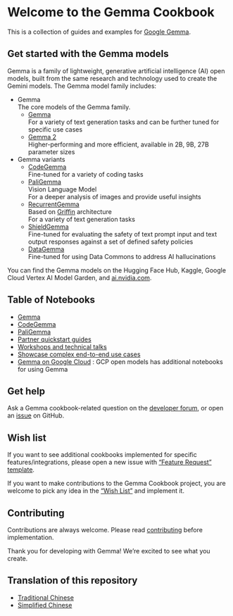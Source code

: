 
# Welcome to the Gemma Cookbook
This is a collection of guides and examples for [Google Gemma](https://ai.google.dev/gemma/).

## Get started with the Gemma models
Gemma is a family of lightweight, generative artificial intelligence (AI) open models, built from the same research and technology used to create the Gemini models. The Gemma model family includes:
* Gemma\
  The core models of the Gemma family.
  * [Gemma](https://ai.google.dev/gemma/docs/model_card)\
    For a variety of text generation tasks and can be further tuned for specific use cases
  * [Gemma 2](https://ai.google.dev/gemma/docs/model_card_2)\
    Higher-performing and more efficient, available in 2B, 9B, 27B parameter sizes
* Gemma variants
  * [CodeGemma](https://ai.google.dev/gemma/docs/codegemma)\
    Fine-tuned for a variety of coding tasks
  * [PaliGemma](https://ai.google.dev/gemma/docs/paligemma)\
    Vision Language Model\
    For a deeper analysis of images and provide useful insights
  * [RecurrentGemma](https://ai.google.dev/gemma/docs/recurrentgemma)\
    Based on [Griffin](https://arxiv.org/abs/2402.19427) architecture\
    For a variety of text generation tasks
  * [ShieldGemma](https://ai.google.dev/gemma/docs/shieldgemma)\
    Fine-tuned for evaluating the safety of text prompt input and text output responses against a set of defined safety policies
  * [DataGemma](https://ai.google.dev/gemma/docs/datagemma)\
    Fine-tuned for using Data Commons to address AI hallucinations

You can find the Gemma models on the Hugging Face Hub, Kaggle, Google Cloud Vertex AI Model Garden, and [ai.nvidia.com](https://ai.nvidia.com).

## Table of Notebooks
* [Gemma](Gemma/README.md)
* [CodeGemma](CodeGemma/README.md)
* [PaliGemma](PaliGemma/README.md)
* [Partner quickstart guides](partner-quickstarts/README.md)
* [Workshops and technical talks](Workshops/README.md)
* [Showcase complex end-to-end use cases](Demos/README.md)
* [Gemma on Google Cloud](https://github.com/GoogleCloudPlatform/generative-ai/tree/main/open-models) : GCP open models has additional notebooks for using Gemma

## Get help
Ask a Gemma cookbook-related question on the [developer forum](https://discuss.ai.google.dev/c/gemma/10), or open an [issue](https://github.com/google-gemini/gemma-cookbook/issues) on GitHub.

## Wish list
If you want to see additional cookbooks implemented for specific features/integrations, please open a new issue with [“Feature Request” template](https://github.com/google-gemini/gemma-cookbook/issues/new?template=feature_request.yml).

If you want to make contributions to the Gemma Cookbook project, you are welcome to pick any idea in the [“Wish List”](https://github.com/google-gemini/gemma-cookbook/labels/wishlist) and implement it.

## Contributing
Contributions are always welcome. Please read [contributing](https://github.com/google-gemini/gemma-cookbook/blob/main/CONTRIBUTING.md) before implementation.

Thank you for developing with Gemma! We’re excited to see what you create.

## Translation of this repository
* [Traditional Chinese](https://github.com/doggy8088/gemma-cookbook)
* [Simplified Chinese](https://github.com/xiaoxiong1006/gemma-cookbook)
